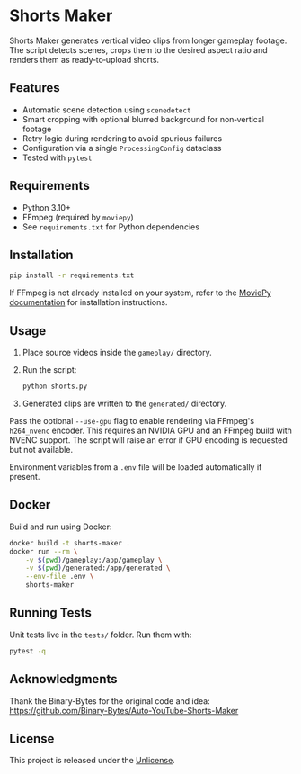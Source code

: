 # Shorts Maker

Shorts Maker generates vertical video clips from longer gameplay footage. The
script detects scenes, crops them to the desired aspect ratio and renders them
as ready‑to‑upload shorts.

## Features

- Automatic scene detection using `scenedetect`
- Smart cropping with optional blurred background for non‑vertical footage
- Retry logic during rendering to avoid spurious failures
- Configuration via a single `ProcessingConfig` dataclass
- Tested with `pytest`

## Requirements

- Python 3.10+
- FFmpeg (required by `moviepy`)
- See `requirements.txt` for Python dependencies

## Installation

```bash
pip install -r requirements.txt
```

If FFmpeg is not already installed on your system, refer to the
[MoviePy documentation](https://zulko.github.io/moviepy/install.html) for
installation instructions.

## Usage

1. Place source videos inside the `gameplay/` directory.
2. Run the script:

   ```bash
   python shorts.py
   ```

3. Generated clips are written to the `generated/` directory.

Pass the optional `--use-gpu` flag to enable rendering via FFmpeg's
`h264_nvenc` encoder. This requires an NVIDIA GPU and an FFmpeg build with
NVENC support. The script will raise an error if GPU encoding is requested but
not available.

Environment variables from a `.env` file will be loaded automatically if
present.

## Docker

Build and run using Docker:

```bash
docker build -t shorts-maker .
docker run --rm \
    -v $(pwd)/gameplay:/app/gameplay \
    -v $(pwd)/generated:/app/generated \
    --env-file .env \
    shorts-maker
```

## Running Tests

Unit tests live in the `tests/` folder. Run them with:

```bash
pytest -q
```

## Acknowledgments

Thank the Binary-Bytes for the original code and idea: https://github.com/Binary-Bytes/Auto-YouTube-Shorts-Maker

## License

This project is released under the [Unlicense](LICENSE).
